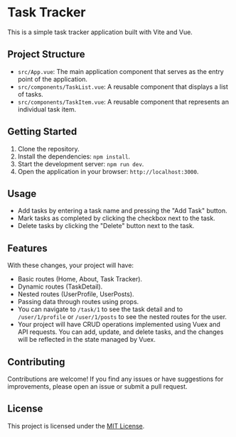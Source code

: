 # Task Tracker

This is a simple task tracker application built with Vite and Vue.

## Project Structure

- `src/App.vue`: The main application component that serves as the entry point of the application.
- `src/components/TaskList.vue`: A reusable component that displays a list of tasks.
- `src/components/TaskItem.vue`: A reusable component that represents an individual task item.

## Getting Started

1. Clone the repository.
2. Install the dependencies: `npm install`.
3. Start the development server: `npm run dev`.
4. Open the application in your browser: `http://localhost:3000`.

## Usage

- Add tasks by entering a task name and pressing the "Add Task" button.
- Mark tasks as completed by clicking the checkbox next to the task.
- Delete tasks by clicking the "Delete" button next to the task.

## Features

With these changes, your project will have:

- Basic routes (Home, About, Task Tracker).
- Dynamic routes (TaskDetail).
- Nested routes (UserProfile, UserPosts).
- Passing data through routes using props.
- You can navigate to `/task/1` to see the task detail and to `/user/1/profile` or `/user/1/posts` to see the nested routes for the user.
- Your project will have CRUD operations implemented using Vuex and API requests. You can add, update, and delete tasks, and the changes will be reflected in the state managed by Vuex.

## Contributing

Contributions are welcome! If you find any issues or have suggestions for improvements, please open an issue or submit a pull request.

## License

This project is licensed under the [MIT License](LICENSE).
